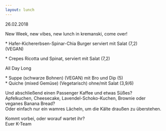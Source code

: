 ```yaml
---
layout: lunch
---
```


26.02.2018

New Week, new vibes, new lunch in kremanski, come over!

\* Hafer-Kichererbsen-Spinar-Chia Burger serviert mit Salat (7,2)<br>(VEGAN)

\* Crepes Ricotta und Spinat, serviert mit Salat (7,2)

All Day Long

\* Suppe (schwarze Bohnen) (VEGAN) mit Bro und Dip (5)<br>\* Quiche (mixed Gem&uuml;se) (Vegetarisch) ohne/mit Salat (3,9/6)

Und abschlie&szlig;end einen Passenger Kaffee und etwas S&uuml;&szlig;es?<br>Apfelkuchen, Cheesecake, Lavendel-Schoko-Kuchen, Brownie oder veganes Banana Bread?<br>Oder einfach nur ein wamres L&auml;cheln, um die K&auml;lte drau&szlig;en zu &uuml;berstehen.

Kommt vorbei, oder worauf wartet ihr?<br>Euer K-Team